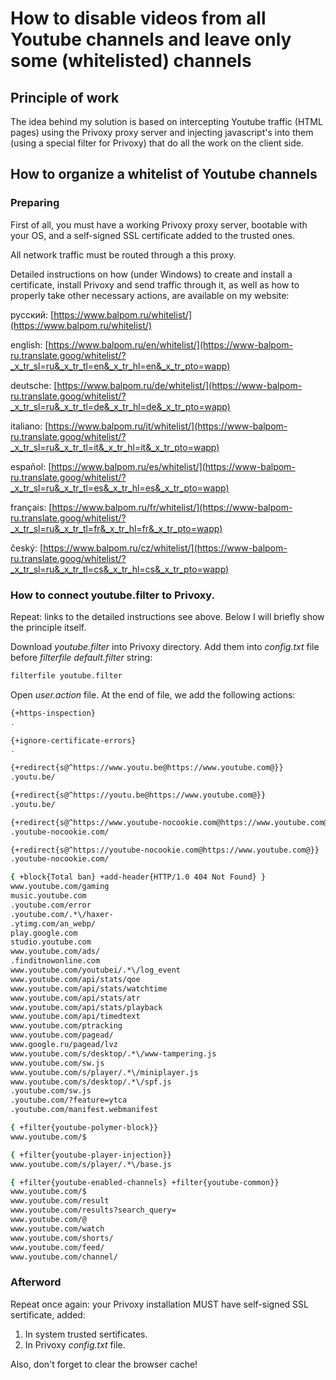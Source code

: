# How to disable videos from all Youtube channels and leave only some (whitelisted) channels

## Principle of work
The idea behind my solution is based on intercepting Youtube traffic (HTML pages) using the Privoxy proxy server and injecting javascript's into them (using a special filter for Privoxy) that do all the work on the client side.

## How to organize a whitelist of Youtube channels

### Preparing
First of all, you must have a working Privoxy proxy server, bootable with your OS, and a self-signed SSL certificate added to the trusted ones.

All network traffic must be routed through a this proxy.

Detailed instructions on how (under Windows) to create and install a certificate, install Privoxy and send traffic through it, as well as how to properly take other necessary actions, are available on my website:

русский: [https://www.balpom.ru/whitelist/](https://www.balpom.ru/whitelist/)

english: [https://www.balpom.ru/en/whitelist/](https://www-balpom-ru.translate.goog/whitelist/?_x_tr_sl=ru&_x_tr_tl=en&_x_tr_hl=en&_x_tr_pto=wapp)

deutsche: [https://www.balpom.ru/de/whitelist/](https://www-balpom-ru.translate.goog/whitelist/?_x_tr_sl=ru&_x_tr_tl=de&_x_tr_hl=de&_x_tr_pto=wapp)

italiano: [https://www.balpom.ru/it/whitelist/](https://www-balpom-ru.translate.goog/whitelist/?_x_tr_sl=ru&_x_tr_tl=it&_x_tr_hl=it&_x_tr_pto=wapp)

español: [https://www.balpom.ru/es/whitelist/](https://www-balpom-ru.translate.goog/whitelist/?_x_tr_sl=ru&_x_tr_tl=es&_x_tr_hl=es&_x_tr_pto=wapp)

français: [https://www.balpom.ru/fr/whitelist/](https://www-balpom-ru.translate.goog/whitelist/?_x_tr_sl=ru&_x_tr_tl=fr&_x_tr_hl=fr&_x_tr_pto=wapp)

český: [https://www.balpom.ru/cz/whitelist/](https://www-balpom-ru.translate.goog/whitelist/?_x_tr_sl=ru&_x_tr_tl=cs&_x_tr_hl=cs&_x_tr_pto=wapp)


### How to connect youtube.filter to Privoxy.
Repeat: links to the detailed instructions see above. Below I will briefly show the principle itself.

Download *youtube.filter* into Privoxy directory.
Add them into *config.txt* file before *filterfile default.filter* string:
```bash
filterfile youtube.filter
```

Open *user.action* file. At the end of file, we add the following actions:
```bash
{+https-inspection}
.

{+ignore-certificate-errors}
.

{+redirect{s@^https://www.youtu.be@https://www.youtube.com@}}
.youtu.be/

{+redirect{s@^https://youtu.be@https://www.youtube.com@}}
.youtu.be/

{+redirect{s@^https://www.youtube-nocookie.com@https://www.youtube.com@}}
.youtube-nocookie.com/

{+redirect{s@^https://youtube-nocookie.com@https://www.youtube.com@}}
.youtube-nocookie.com/

{ +block{Total ban} +add-header{HTTP/1.0 404 Not Found} }
www.youtube.com/gaming
music.youtube.com
.youtube.com/error
.youtube.com/.*\/haxer-
.ytimg.com/an_webp/
play.google.com
studio.youtube.com
www.youtube.com/ads/
.finditnowonline.com
www.youtube.com/youtubei/.*\/log_event
www.youtube.com/api/stats/qoe
www.youtube.com/api/stats/watchtime
www.youtube.com/api/stats/atr
www.youtube.com/api/stats/playback
www.youtube.com/api/timedtext
www.youtube.com/ptracking
www.youtube.com/pagead/
www.google.ru/pagead/lvz
www.youtube.com/s/desktop/.*\/www-tampering.js
www.youtube.com/sw.js
www.youtube.com/s/player/.*\/miniplayer.js
www.youtube.com/s/desktop/.*\/spf.js
.youtube.com/sw.js
.youtube.com/?feature=ytca
.youtube.com/manifest.webmanifest

{ +filter{youtube-polymer-block}}
www.youtube.com/$

{ +filter{youtube-player-injection}}
www.youtube.com/s/player/.*\/base.js

{ +filter{youtube-enabled-channels} +filter{youtube-common}}
www.youtube.com/$
www.youtube.com/result
www.youtube.com/results?search_query=
www.youtube.com/@
www.youtube.com/watch
www.youtube.com/shorts/
www.youtube.com/feed/
www.youtube.com/channel/
```

### Afterword
Repeat once again: your Privoxy installation MUST have self-signed SSL sertificate, added:
1) In system trusted sertificates.
2) In Privoxy *config.txt* file.

Also, don't forget to clear the browser cache!


